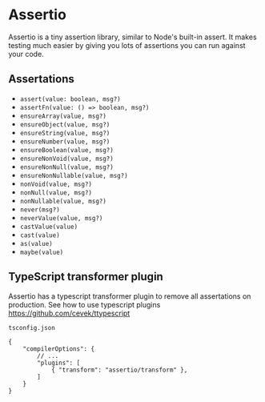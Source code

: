 # Assertio
Assertio is a tiny assertion library, similar to Node's built-in assert. 
It makes testing much easier by giving you lots of assertions you can run against your code.


## Assertations
* `assert(value: boolean, msg?)`
* `assertFn(value: () => boolean, msg?)`
* `ensureArray(value, msg?)`
* `ensureObject(value, msg?)`
* `ensureString(value, msg?)`
* `ensureNumber(value, msg?)`
* `ensureBoolean(value, msg?)`
* `ensureNonVoid(value, msg?)`
* `ensureNonNull(value, msg?)`
* `ensureNonNullable(value, msg?)`
* `nonVoid(value, msg?)`
* `nonNull(value, msg?)`
* `nonNullable(value, msg?)`
* `never(msg?)`
* `neverValue(value, msg?)`
* `castValue(value)`
* `cast(value)`
* `as(value)`
* `maybe(value)`


## TypeScript transformer plugin
Assertio has a typescript transformer plugin to remove all assertations on production. 
See how to use typescript plugins https://github.com/cevek/ttypescript

`tsconfig.json`
```
{
    "compilerOptions": {
        // ...
        "plugins": [
            { "transform": "assertio/transform" },
        ]
    }
}
```
